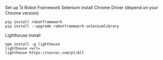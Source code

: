 Set up
ใช้ Robot Framework Selenium
install
Chrome Driver (depend on your Chrome version)
```
pip install robotframework
pip install --upgrade robotframework-seleniumlibrary
```

Lighthouse install
```
npm install -g lighthouse
lighthouse <url>
lighthouse https://nocnoc.com/pl/All
```
